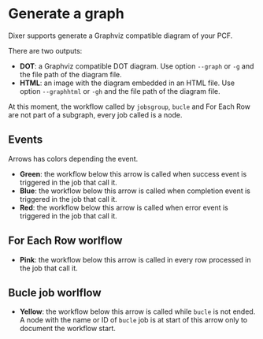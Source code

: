 # Generate a graph

Dixer supports generate a Graphviz compatible diagram of your PCF.

There are two outputs:

- **DOT**: a Graphviz compatible DOT diagram. Use option `--graph` or  `-g` and the file path of the diagram file.
- **HTML**: an image with the diagram embedded in an HTML file. Use option `--graphhtml` or  `-gh` and the file path of the diagram file.

At this moment, the workflow called by `jobsgroup`, `bucle` and For Each Row are not part of a subgraph, every job called is a node.

## Events

Arrows has colors depending the event.

- **Green**: the workflow below this arrow is called when success event is triggered in the job that call it.
- **Blue**: the workflow below this arrow is called when completion event is triggered in the job that call it.
- **Red**: the workflow below this arrow is called when error event is triggered in the job that call it.

## For Each Row worlflow

- **Pink**: the workflow below this arrow is called in every row processed in the job that call it.

## Bucle job worlflow

- **Yellow**: the workflow below this arrow is called while `bucle` is not ended. A node with the name or ID of `bucle` job is at start of this arrow only to document the workflow start.